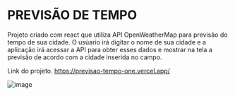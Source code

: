 # PREVISÃO DE TEMPO

Projeto criado com react que utiliza API OpenWeatherMap para previsão do tempo de sua cidade. O usúario irá digitar o nome de sua cidade e a aplicação irá acessar a API para obter esses dados e mostrar na tela a previsão de acordo com a cidade inserida no campo.

Link do projeto.
https://previsao-tempo-one.vercel.app/

![image](https://user-images.githubusercontent.com/109484017/190879771-6ab69ae6-6f04-41f7-86b9-dbef7987ae1b.png)

